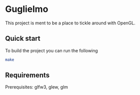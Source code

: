 # Guglielmo

This project is ment to be a place to tickle around with OpenGL.

## Quick start

To build the project you can run the following

```bash
make
```

## Requirements
Prerequisites: glfw3, glew, glm
